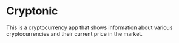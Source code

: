 # Cryptonic
This is a cryptocurrency app that shows information about various cryptocurrencies and their current price in the market.
